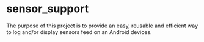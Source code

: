 sensor_support
==============

The purpose of this project is to provide an easy, reusable and efficient way to log and/or display sensors feed on an Android devices.
